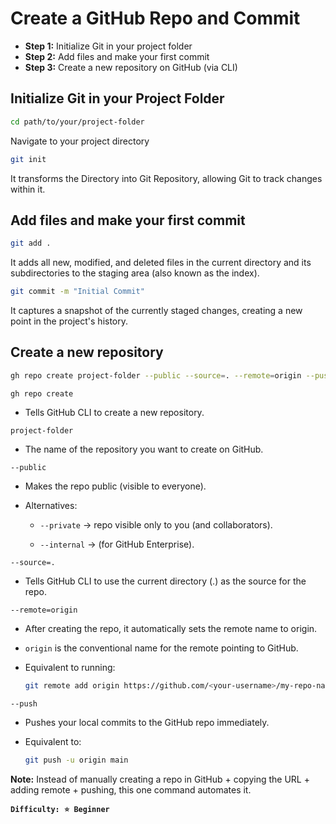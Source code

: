 # Create a GitHub Repo and Commit

- **Step 1:** Initialize Git in your project folder
- **Step 2:** Add files and make your first commit
- **Step 3:** Create a new repository on GitHub (via CLI)

## Initialize Git in your Project Folder

```sh
cd path/to/your/project-folder
```
Navigate to your project directory 
```sh
git init
```
It transforms the Directory into Git Repository, allowing Git to track changes within it.

## Add files and make your first commit

```sh
git add .
```
It adds all new, modified, and deleted files in the current directory and its subdirectories to the staging area (also known as the index).
```sh
git commit -m "Initial Commit"
```
It captures a snapshot of the currently staged changes, creating a new point in the project's history.

## Create a new repository

```sh
gh repo create project-folder --public --source=. --remote=origin --push
```
`gh repo create`

- Tells GitHub CLI to create a new repository.

`project-folder`

- The name of the repository you want to create on GitHub.

`--public`

- Makes the repo public (visible to everyone).

- Alternatives:

    - `--private` → repo visible only to you (and collaborators).

    - `--internal` → (for GitHub Enterprise).

`--source=.`

- Tells GitHub CLI to use the current directory (.) as the source for the repo.

`--remote=origin`

- After creating the repo, it automatically sets the remote name to origin.

- `origin` is the conventional name for the remote pointing to GitHub.

- Equivalent to running:

    ```sh
    git remote add origin https://github.com/<your-username>/my-repo-name.git
    ```


`--push`

- Pushes your local commits to the GitHub repo immediately.

- Equivalent to:

    ```sh
    git push -u origin main
    ```
**Note:** Instead of manually creating a repo in GitHub + copying the URL + adding remote + pushing, this one command automates it.

**`Difficulty: ⭐ Beginner`**
